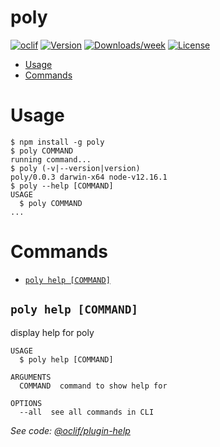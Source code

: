 poly
====



[![oclif](https://img.shields.io/badge/cli-oclif-brightgreen.svg)](https://oclif.io)
[![Version](https://img.shields.io/npm/v/poly.svg)](https://npmjs.org/package/poly)
[![Downloads/week](https://img.shields.io/npm/dw/poly.svg)](https://npmjs.org/package/poly)
[![License](https://img.shields.io/npm/l/poly.svg)](https:s//github.com/xura/poly/blob/master/package.json)

<!-- toc -->
* [Usage](#usage)
* [Commands](#commands)
<!-- tocstop -->
# Usage
<!-- usage -->
```sh-session
$ npm install -g poly
$ poly COMMAND
running command...
$ poly (-v|--version|version)
poly/0.0.3 darwin-x64 node-v12.16.1
$ poly --help [COMMAND]
USAGE
  $ poly COMMAND
...
```
<!-- usagestop -->
# Commands
<!-- commands -->
* [`poly help [COMMAND]`](#poly-help-command)

## `poly help [COMMAND]`

display help for poly

```
USAGE
  $ poly help [COMMAND]

ARGUMENTS
  COMMAND  command to show help for

OPTIONS
  --all  see all commands in CLI
```

_See code: [@oclif/plugin-help](https://github.com/oclif/plugin-help/blob/v2.2.3/src/commands/help.ts)_
<!-- commandsstop -->
